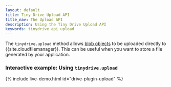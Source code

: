 ```yaml
---
layout: default
title: Tiny Drive Upload API
title_nav: The Upload API
description: Using the Tiny Drive Upload API
keywords: tinydrive api upload
---
```


The `tinydrive.upload` method allows [blob objects](https://developer.mozilla.org/en-US/docs/Web/API/Blob) to be uploaded directly to {{site.cloudfilemanager}}. This can be useful when you want to store a file generated by your application.

### Interactive example: Using `tinydrive.upload`

{% include live-demo.html id="drive-plugin-upload" %}
